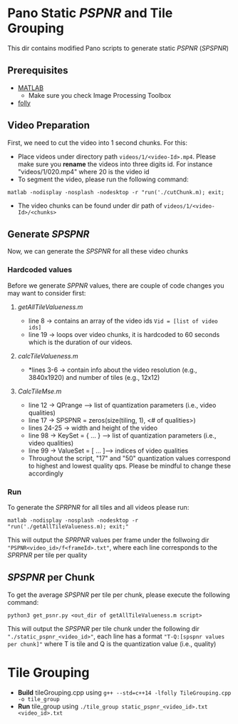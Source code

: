 # Pano Static *PSPNR* and Tile Grouping
This dir contains modified Pano scripts to generate static *PSPNR* (*SPSPNR*)
## Prerequisites
* [MATLAB](https://www.mathworks.com/help/install/)
  * Make sure you check Image Processing Toolbox 
* [folly](https://github.com/facebook/folly)

## Video Preparation
First, we need to cut the video into 1 second chunks. For this: 
* Place videos under directory path `videos/1/<video-Id>.mp4`. Please make sure you **rename** the videos into three digits id. For instance "videos/1/020.mp4" where 20 is the video id
* To segment the video, please run the following command:
```
matlab -nodisplay -nosplash -nodesktop -r "run('./cutChunk.m); exit;
```
* The video chunks can be found under dir path of `videos/1/<video-Id>/<chunks>`

## Generate *SPSPNR*
Now, we can generate the *SPSPNR* for all these video chunks
### Hardcoded values
Before we generate *SPPNR* values, there are couple of code changes you may want to consider first:
1. *getAllTileValueness.m*
   * line 8  → contains an array of the video ids `Vid = [list of video ids]`
   * line 19  → loops over video chunks, it is hardcoded to 60 seconds which is the duration of our videos.
 
1. *calcTileValueness.m*
   * *lines 3-6  → contain info about the video resolution (e.g., 3840x1920) and number of tiles (e.g., 12x12)
1. *CalcTileMse.m*
   * line 12  → QPrange —> list of quantization parameters (i.e., video qualities)
   * line 17  → SPSPNR = zeros(size(tiling, 1), \<# of qualities\>)
   * lines 24-25  →  width and height of the video
   * line 98  → KeySet = { … } —> list of quantization parameters (i.e., video qualities)
   * line 99  → ValueSet = [ … ]—> indices of video qualities
   * Throughout the script, "17" and "50" quantization values correspond to highest and lowest quality qps. Please be mindful to change these accordingly
### Run
To generate the *SPRPNR* for all tiles and all videos please run:
```
matlab -nodisplay -nosplash -nodesktop -r  "run('./getAllTileValueness.m); exit;"
```
This will output the *SPRPNR* values per frame under the follwoing dir `"PSPNR<video_id>/f<frameId>.txt"`, where each line corresponds to the *SPRPNR* per tile per quality

## *SPSPNR* per Chunk
To get the average *SPSPNR* per tile per chunk, please execute the following command:
```
python3 get_psnr.py <out_dir of getAllTileValueness.m script>
```
This will output the *SPSPNR* per tile chunk under the following dir `"./static_pspnr_<video_id>"`, each line has a format `"T-Q:[spspnr values per chunk]"` where T is tile and Q is the quantization value (i.e., quality)
# Tile Grouping
* **Build** tileGrouping.cpp using ` g++ --std=c++14 -lfolly TileGrouping.cpp -o tile_group `
* **Run** tile_group using ` ./tile_group static_pspnr_<video_id>.txt <video_id>.txt `
